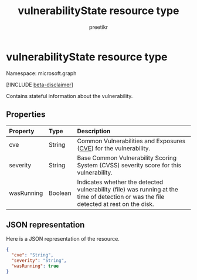 ﻿---
title: "vulnerabilityState resource type"
description: " > **Important:** APIs under the /beta version in Microsoft Graph are in preview and are subject to change. Use of these APIs in production applications is not supported."
localization_priority: Normal
doc_type: resourcePageType
ms.prod: ""
author: "preetikr"
---

# vulnerabilityState resource type

Namespace: microsoft.graph

 [!INCLUDE [beta-disclaimer](../../includes/beta-disclaimer.md)]

Contains stateful information about the vulnerability.

## Properties

| Property   | Type    | Description                                                                                                                            |
| :--------- | :------ | :------------------------------------------------------------------------------------------------------------------------------------- |
| cve        | String  | Common Vulnerabilities and Exposures ([CVE](https://cve.mitre.org/)) for the vulnerability.                                            |
| severity   | String  | Base Common Vulnerability Scoring System (CVSS) severity score for this vulnerability.                                                 |
| wasRunning | Boolean | Indicates whether the detected vulnerability (file) was running at the time of detection or was the file detected at rest on the disk. |

## JSON representation

Here is a JSON representation of the resource.

<!-- {
  "blockType": "resource",
  "optionalProperties": [

  ],
  "@odata.type": "microsoft.graph.vulnerabilityState"
}-->

```json
{
  "cve": "String",
  "severity": "String",
  "wasRunning": true
}

```

<!-- uuid: 8fcb5dbc-d5aa-4681-8e31-b001d5168d79
2015-10-25 14:57:30 UTC -->

<!--
{
  "type": "#page.annotation",
  "description": "vulnerabilityState resource",
  "keywords": "",
  "section": "documentation",
  "tocPath": "",
  "suppressions": []
}
-->
